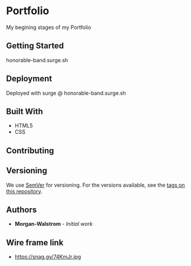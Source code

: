 # Portfolio
My begining stages of my Portfolio

## Getting Started

honorable-band.surge.sh


## Deployment

Deployed with surge @ honorable-band.surge.sh

## Built With

* HTML5 
* CSS

## Contributing


## Versioning

We use [SemVer](http://semver.org/) for versioning. For the versions available, see the [tags on this repository](https://github.com/your/project/tags). 

## Authors

* **Morgan-Walstrom** - *Initial work* 

## Wire frame link 
* https://snag.gy/74KmJr.jpg
